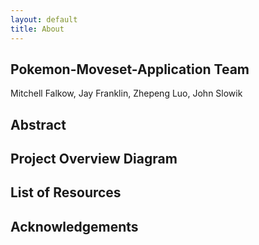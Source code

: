 ```yaml
---
layout: default
title: About
---
```


## Pokemon-Moveset-Application Team
Mitchell Falkow, Jay Franklin, Zhepeng Luo, John Slowik

## Abstract

## Project Overview Diagram

## List of Resources

## Acknowledgements
